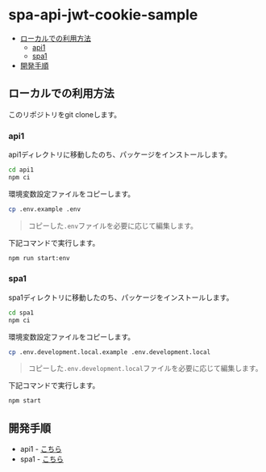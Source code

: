 <!-- omit in toc -->
# spa-api-jwt-cookie-sample

- [ローカルでの利用方法](#ローカルでの利用方法)
  - [api1](#api1)
  - [spa1](#spa1)
- [開発手順](#開発手順)

## ローカルでの利用方法

このリポジトリをgit cloneします。

### api1

api1ディレクトリに移動したのち、パッケージをインストールします。

```bash
cd api1
npm ci
```

環境変数設定ファイルをコピーします。

```bash
cp .env.example .env
```

> コピーした`.env`ファイルを必要に応じて編集します。

下記コマンドで実行します。

```bash
npm run start:env
```

### spa1

spa1ディレクトリに移動したのち、パッケージをインストールします。

```bash
cd spa1
npm ci
```
環境変数設定ファイルをコピーします。

```bash
cp .env.development.local.example .env.development.local
```

> コピーした`.env.development.local`ファイルを必要に応じて編集します。

下記コマンドで実行します。

```bash
npm start
```

## 開発手順

- api1 - [こちら](./how-to-develop-api1.md)
- spa1 - [こちら](./how-to-develop-spa1.md)
